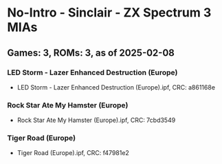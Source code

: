 # No-Intro - Sinclair - ZX Spectrum 3 MIAs
## Games: 3, ROMs: 3, as of 2025-02-08

### LED Storm - Lazer Enhanced Destruction (Europe)
- LED Storm - Lazer Enhanced Destruction (Europe).ipf, CRC: a861168e

### Rock Star Ate My Hamster (Europe)
- Rock Star Ate My Hamster (Europe).ipf, CRC: 7cbd3549

### Tiger Road (Europe)
- Tiger Road (Europe).ipf, CRC: f47981e2
